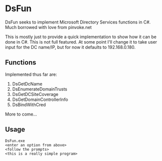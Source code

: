 # DsFun
DsFun seeks to implement Microsoft Directory Services functions in C#. Much borrowed with love from pinvoke.net

This is mostly just to provide a quick implementation to show how it can be done in C#. This is not full featured. At some point I'll change it to take user input for the DC name/IP, but for now it defaults to 192.168.0.180.

## Functions
Implemented thus far are:
1. DsGetDcName
2. DsEnumerateDomainTrusts
4. DsGetDCSiteCoverage
23. DsGetDomainControllerInfo
24. DsBindWithCred

More to come...

## Usage
```
DsFun.exe
<enter an option from above>
<follow the prompts>
<this is a really simple program>
```
